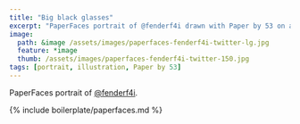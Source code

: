 ```yaml
---
title: "Big black glasses"
excerpt: "PaperFaces portrait of @fenderf4i drawn with Paper by 53 on an iPad."
image: 
  path: &image /assets/images/paperfaces-fenderf4i-twitter-lg.jpg 
  feature: *image
  thumb: /assets/images/paperfaces-fenderf4i-twitter-150.jpg
tags: [portrait, illustration, Paper by 53]
---
```


PaperFaces portrait of [@fenderf4i](http://twitter.com/fenderf4i).

{% include boilerplate/paperfaces.md %}